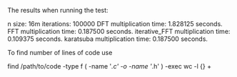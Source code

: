 The results when running the test:

n size: 16m      iterations: 100000
DFT multiplication time:        1.828125 seconds.
FFT multiplication time:        0.187500 seconds.
iterative_FFT multiplication time:      0.109375 seconds.
karatsuba multiplication time:  0.187500 seconds.

To find number of lines of code use

find /path/to/code -type f \( -name '*.c' -o -name '*.h' \) -exec wc -l {} +
